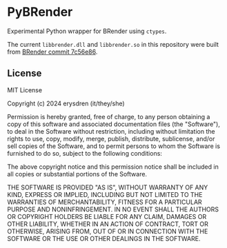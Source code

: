 # PyBRender

Experimental Python wrapper for BRender using `ctypes`.

The current `libbrender.dll` and `libbrender.so` in this repository were built from
[BRender commit 7c56e86](https://github.com/BlazingRenderer/BRender/commit/7c56e86).

## License

MIT License

Copyright (c) 2024 erysdren (it/they/she)

Permission is hereby granted, free of charge, to any person obtaining a copy
of this software and associated documentation files (the "Software"), to deal
in the Software without restriction, including without limitation the rights
to use, copy, modify, merge, publish, distribute, sublicense, and/or sell
copies of the Software, and to permit persons to whom the Software is
furnished to do so, subject to the following conditions:

The above copyright notice and this permission notice shall be included in all
copies or substantial portions of the Software.

THE SOFTWARE IS PROVIDED "AS IS", WITHOUT WARRANTY OF ANY KIND, EXPRESS OR
IMPLIED, INCLUDING BUT NOT LIMITED TO THE WARRANTIES OF MERCHANTABILITY,
FITNESS FOR A PARTICULAR PURPOSE AND NONINFRINGEMENT. IN NO EVENT SHALL THE
AUTHORS OR COPYRIGHT HOLDERS BE LIABLE FOR ANY CLAIM, DAMAGES OR OTHER
LIABILITY, WHETHER IN AN ACTION OF CONTRACT, TORT OR OTHERWISE, ARISING FROM,
OUT OF OR IN CONNECTION WITH THE SOFTWARE OR THE USE OR OTHER DEALINGS IN THE
SOFTWARE.
